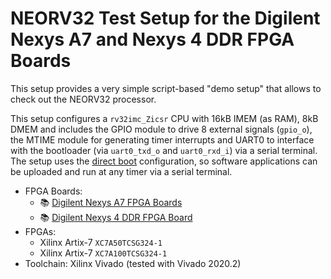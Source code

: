 # NEORV32 Test Setup for the Digilent Nexys A7 and Nexys 4 DDR FPGA Boards

This setup provides a very simple script-based "demo setup" that allows to check out the NEORV32 processor.

This setup configures a `rv32imc_Zicsr` CPU with 16kB IMEM (as RAM), 8kB DMEM
and includes the GPIO module to drive 8 external signals (`gpio_o`), the MTIME
module for generating timer interrupts and UART0 to interface with the bootloader
(via `uart0_txd_o` and `uart0_rxd_i`) via a serial terminal.
The setup uses the [direct boot](https://stnolting.github.io/neorv32/#_direct_boot)
configuration, so software applications can be uploaded and run at any timer via a serial terminal.

* FPGA Boards:
  * :books: [Digilent Nexys A7 FPGA Boards](https://reference.digilentinc.com/reference/programmable-logic/nexys-a7/reference-manual)
  * :books: [Digilent Nexys 4 DDR FPGA Board](https://reference.digilentinc.com/reference/programmable-logic/nexys-4-ddr/reference-manual)
* FPGAs:
  * Xilinx Artix-7 `XC7A50TCSG324-1`
  * Xilinx Artix-7 `XC7A100TCSG324-1`
* Toolchain: Xilinx Vivado (tested with Vivado 2020.2)
